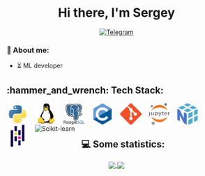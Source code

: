 <div id="header" align="center">
    <h1>Hi there, I'm  Sergey </h1>
</div>

<div id="socials" align="center">
  <a href="https://t.me/thenemez">
    <img src="https://img.shields.io/badge/Telegram-blue?style=for-the-badge&logo=telegram&logoColor=white" alt="Telegram"/>
  </a>
</div>

### 🌿 About me:

- ⏳ ML developer

<h2 align="left">:hammer_and_wrench: Tech Stack:</h2> 

<a href="https://www.python.org/">
  <img align="left" alt="Python" height="50px" style="margin-right:15px" src="https://raw.githubusercontent.com/devicons/devicon/master/icons/python/python-original.svg" />
</a>

<a href="https://www.linux.org/">
  <img align="left" alt="Linux" height="50px" style="margin-right:15px" src="https://raw.githubusercontent.com/devicons/devicon/master/icons/linux/linux-original.svg" />
</a>

<a href="https://www.postgresql.org/"> 
  <img align="left" alt="PostgreSQL" height="50px" style="margin-right:15px" src="https://raw.githubusercontent.com/devicons/devicon/master/icons/postgresql/postgresql-original-wordmark.svg" />
</a>

<a href="https://en.wikipedia.org/wiki/C_(programming_language)">
  <img align="left" alt="C" height="50px" style="margin-right:15px" src="https://raw.githubusercontent.com/devicons/devicon/master/icons/c/c-original.svg" />
</a>

<a href="https://git-scm.com/">
  <img align="left" alt="Git" height="50px" style="margin-right:15px" src="https://raw.githubusercontent.com/devicons/devicon/master/icons/git/git-original.svg" />
</a>

<a href="https://jupyter.org/">
  <img align="left" alt="Jupyter" height="50px" style="margin-right:15px" src="https://raw.githubusercontent.com/devicons/devicon/master/icons/jupyter/jupyter-original-wordmark.svg" />
</a>

<a href="https://numpy.org/">
  <img align="left" alt="NumPy" height="50px" style="margin-right:15px" src="https://raw.githubusercontent.com/devicons/devicon/master/icons/numpy/numpy-original.svg" />
</a>

<a href="https://pandas.pydata.org/">
  <img align="left" alt="Pandas" height="50px" style="margin-right:15px" src="https://raw.githubusercontent.com/devicons/devicon/master/icons/pandas/pandas-original.svg" />
</a>

<a href="https://scikit-learn.org/">
  <img align="left" alt="Scikit-learn" height="50px" style="margin-right:15px" src="https://upload.wikimedia.org/wikipedia/commons/0/05/Scikit_learn_logo_small.svg" />
</a>

</br>
</br>
</br> 

 <h2 align="left">💻 Some statistics:</h2>

 <p align="center">
<a href="https://github.com/github-readme-stats">
  <img align="center" src="https://github-readme-stats.vercel.app/api/top-langs/?username=thenemezz&hide=TeX&layout=compact&theme=nightowl&background=000000" height="163"/>
</a>
<a href="https://github.com/anuraghazra/convoychat">
  <img align="center" src="https://github-readme-stats.vercel.app/api?username=thenemezz&count_private=true&show_icons=true&include_all_commits=true&theme=nightowl" height="163" />
</a>
</p>
